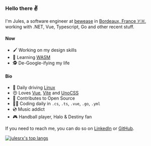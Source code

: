 ### Hello there :v:

I'm Jules, a software engineer at [bewease](https://bewease.fr) in [Bordeaux, France 🇫🇷](https://www.openstreetmap.org/node/1691675873), working with .NET, Vue, Typescript, Go and other recent stuff.

#### Now

- 🖌 Working on my design skills
- 🚀 Learning [WASM](https://webassembly.org)
- 🕵 De-Google-ifying my life

#### Bio

- 🐧 Daily driving [Linux](https://pop.system76.com)
- 😍 Loves [Vue](https://vuejs.org), [Vite](https://vitejs.dev) and [UnoCSS](https://github.com/unocss/unocss)
- 🌱 Contributes to Open Source
- 👨‍💻 Coding daily in `.cs`, `.ts`, `.vue`, `.go`, `.yml`
- 💿 Music addict
- 🎮 Handball player, Halo & Destiny fan

If you need to reach me, you can do so on [LinkedIn](https://www.linkedin.com/in/jules-raffoux) or [GitHub](https://github.com/julesrx).

[![julesrx's top langs](https://github-readme-stats-git-masterrstaa-rickstaa.vercel.app/api/top-langs?username=julesrx&count_private=true&size_weight=0.5&count_weight=0.5&layout=compact&text_color=F0F6FC&title_color=2ecc71&icon_color=2ecc71&bg_color=0d1117&border_color=30363d)](https://github.com/julesrx?tab=repositories)
